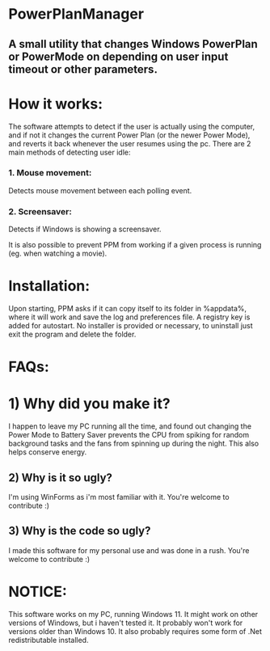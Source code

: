 # PowerPlanManager
## A small utility that changes Windows PowerPlan or PowerMode on depending on user input timeout or other parameters.


# How it works:
The software attempts to detect if the user is actually using the computer, and if not it changes the current Power Plan (or the newer Power Mode), and reverts it back whenever the user resumes using the pc.
There are 2 main methods of detecting user idle:
### 1. Mouse movement:
Detects mouse movement between each polling event.
### 2. Screensaver:
Detects if Windows is showing a screensaver.

It is also possible to prevent PPM from working if a given process is running (eg. when watching a movie).

# Installation:
Upon starting, PPM asks if it can copy itself to its folder in %appdata%, where it will work and save the log and preferences file.
A registry key is added for autostart.
No installer is provided or necessary, to uninstall just exit the program and delete the folder.

# FAQs:
# 1) Why did you make it?
I happen to leave my PC running all the time, and found out changing the Power Mode to Battery Saver prevents the CPU from spiking for random background tasks and the fans from spinning up during the night. This also helps conserve energy.

## 2) Why is it so ugly?
I'm using WinForms as i'm most familiar with it. You're welcome to contribute :)

## 3) Why is the code so ugly?
I made this software for my personal use and was done in a rush. You're welcome to contribute :)

# NOTICE:
This software works on my PC, running Windows 11. It might work on other versions of Windows, but i haven't tested it. It probably won't work for versions older than Windows 10. 
It also probably requires some form of .Net redistributable installed.
